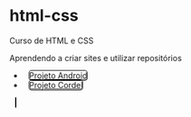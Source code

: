 # html-css
 Curso de HTML e CSS

Aprendendo a criar sites e utilizar repositórios

<nav>
    <ul>
        <li><a href="https://igorconstantino.github.io/html-css/desafios/d010/android.html#">Projeto Android
        <li><a href="https://igorconstantino.github.io/html-css/desafios/d012/index.html">Projeto Cordel
    </ul>
</nav>

<style>
    nav a{
        border: 1px solid black;
        background-color: 
        padding: 10px;
        margin: 10px;
        border-radius: 5px;
    }
</style>
